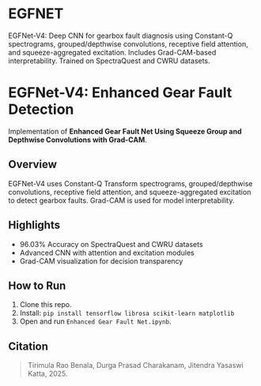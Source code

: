 # EGFNET
EGFNet-V4: Deep CNN for gearbox fault diagnosis using Constant-Q spectrograms, grouped/depthwise convolutions, receptive field attention, and squeeze-aggregated excitation. Includes Grad-CAM-based interpretability. Trained on SpectraQuest and CWRU datasets.
# EGFNet-V4: Enhanced Gear Fault Detection

Implementation of **Enhanced Gear Fault Net Using Squeeze Group and Depthwise Convolutions with Grad-CAM**.

## Overview
EGFNet-V4 uses Constant-Q Transform spectrograms, grouped/depthwise convolutions, receptive field attention, and squeeze-aggregated excitation to detect gearbox faults. Grad-CAM is used for model interpretability.

## Highlights
- 96.03% Accuracy on SpectraQuest and CWRU datasets
- Advanced CNN with attention and excitation modules
- Grad-CAM visualization for decision transparency

## How to Run
1. Clone this repo.
2. Install: `pip install tensorflow librosa scikit-learn matplotlib`
3. Open and run `Enhanced Gear Fault Net.ipynb`.

## Citation
> Tirimula Rao Benala, Durga Prasad Charakanam, Jitendra Yasaswi Katta, 2025.


